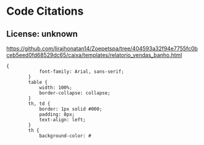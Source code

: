 # Code Citations

## License: unknown
https://github.com/lirajhonatan14/Zoepetspa/tree/404593a32f94e7755fc0bceb5eed0fd68529dc65/caixa/templates/relatorio_vendas_banho.html

```
{
            font-family: Arial, sans-serif;
        }
        table {
            width: 100%;
            border-collapse: collapse;
        }
        th, td {
            border: 1px solid #000;
            padding: 8px;
            text-align: left;
        }
        th {
            background-color: #
```

